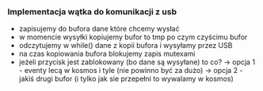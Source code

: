 
### Implementacja wątka do komunikacji z usb
- zapisujemy do bufora dane które chcemy wysłać
- w momencie wysyłki kopiujemy bufor to tmp po czym czyścimu bufor
- odczytujemy w while() dane z kopii bufora i wysyłamy przez USB
- na czas kopiowania bufora blokujemy zapis mutexami 
- jeżeli przycisk jest zablokowany (bo dane są wysyłane) to co?
    -> opcja 1 - eventy lecą w kosmos i tyle (nie powinno być za dużo)
    -> opcja 2 - jakiś drugi bufor (i tylko jak sie przepełni to wywalamy w kosmos)

